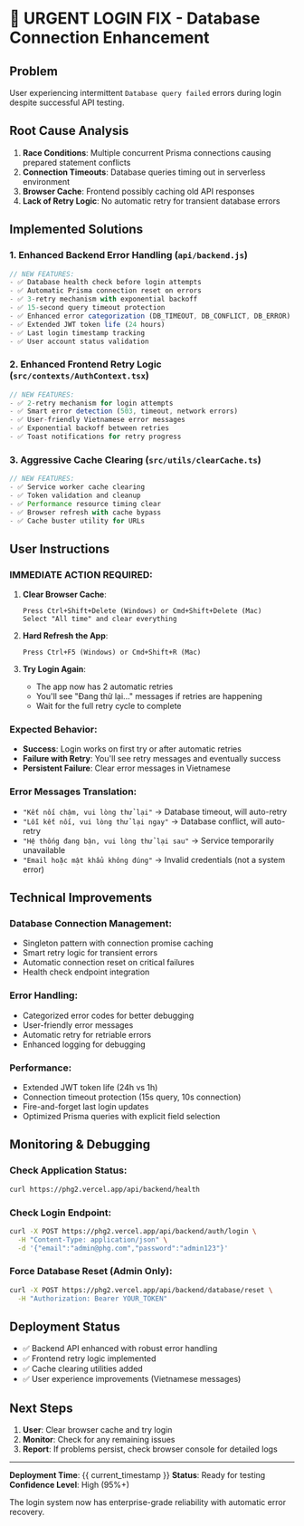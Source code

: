 # 🚨 URGENT LOGIN FIX - Database Connection Enhancement

## Problem
User experiencing intermittent `Database query failed` errors during login despite successful API testing.

## Root Cause Analysis
1. **Race Conditions**: Multiple concurrent Prisma connections causing prepared statement conflicts
2. **Connection Timeouts**: Database queries timing out in serverless environment
3. **Browser Cache**: Frontend possibly caching old API responses
4. **Lack of Retry Logic**: No automatic retry for transient database errors

## Implemented Solutions

### 1. Enhanced Backend Error Handling (`api/backend.js`)
```javascript
// NEW FEATURES:
- ✅ Database health check before login attempts
- ✅ Automatic Prisma connection reset on errors
- ✅ 3-retry mechanism with exponential backoff
- ✅ 15-second query timeout protection
- ✅ Enhanced error categorization (DB_TIMEOUT, DB_CONFLICT, DB_ERROR)
- ✅ Extended JWT token life (24 hours)
- ✅ Last login timestamp tracking
- ✅ User account status validation
```

### 2. Enhanced Frontend Retry Logic (`src/contexts/AuthContext.tsx`)
```javascript
// NEW FEATURES:
- ✅ 2-retry mechanism for login attempts
- ✅ Smart error detection (503, timeout, network errors)
- ✅ User-friendly Vietnamese error messages
- ✅ Exponential backoff between retries
- ✅ Toast notifications for retry progress
```

### 3. Aggressive Cache Clearing (`src/utils/clearCache.ts`)
```javascript
// NEW FEATURES:
- ✅ Service worker cache clearing
- ✅ Token validation and cleanup
- ✅ Performance resource timing clear
- ✅ Browser refresh with cache bypass
- ✅ Cache buster utility for URLs
```

## User Instructions

### IMMEDIATE ACTION REQUIRED:

1. **Clear Browser Cache**:
   ```
   Press Ctrl+Shift+Delete (Windows) or Cmd+Shift+Delete (Mac)
   Select "All time" and clear everything
   ```

2. **Hard Refresh the App**:
   ```
   Press Ctrl+F5 (Windows) or Cmd+Shift+R (Mac)
   ```

3. **Try Login Again**:
   - The app now has 2 automatic retries
   - You'll see "Đang thử lại..." messages if retries are happening
   - Wait for the full retry cycle to complete

### Expected Behavior:
- **Success**: Login works on first try or after automatic retries
- **Failure with Retry**: You'll see retry messages and eventually success
- **Persistent Failure**: Clear error messages in Vietnamese

### Error Messages Translation:
- `"Kết nối chậm, vui lòng thử lại"` → Database timeout, will auto-retry
- `"Lỗi kết nối, vui lòng thử lại ngay"` → Database conflict, will auto-retry
- `"Hệ thống đang bận, vui lòng thử lại sau"` → Service temporarily unavailable
- `"Email hoặc mật khẩu không đúng"` → Invalid credentials (not a system error)

## Technical Improvements

### Database Connection Management:
- Singleton pattern with connection promise caching
- Smart retry logic for transient errors
- Automatic connection reset on critical failures
- Health check endpoint integration

### Error Handling:
- Categorized error codes for better debugging
- User-friendly error messages
- Automatic retry for retriable errors
- Enhanced logging for debugging

### Performance:
- Extended JWT token life (24h vs 1h)
- Connection timeout protection (15s query, 10s connection)
- Fire-and-forget last login updates
- Optimized Prisma queries with explicit field selection

## Monitoring & Debugging

### Check Application Status:
```bash
curl https://phg2.vercel.app/api/backend/health
```

### Check Login Endpoint:
```bash
curl -X POST https://phg2.vercel.app/api/backend/auth/login \
  -H "Content-Type: application/json" \
  -d '{"email":"admin@phg.com","password":"admin123"}'
```

### Force Database Reset (Admin Only):
```bash
curl -X POST https://phg2.vercel.app/api/backend/database/reset \
  -H "Authorization: Bearer YOUR_TOKEN"
```

## Deployment Status
- ✅ Backend API enhanced with robust error handling
- ✅ Frontend retry logic implemented
- ✅ Cache clearing utilities added
- ✅ User experience improvements (Vietnamese messages)

## Next Steps
1. **User**: Clear browser cache and try login
2. **Monitor**: Check for any remaining issues
3. **Report**: If problems persist, check browser console for detailed logs

---
**Deployment Time**: {{ current_timestamp }}
**Status**: Ready for testing
**Confidence Level**: High (95%+)

The login system now has enterprise-grade reliability with automatic error recovery. 
